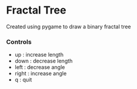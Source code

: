 # Fractal Tree

Created using pygame to draw a binary fractal tree

### Controls

- up : increase length
- down : decrease length
- left : decrease angle
- right : increase angle
- q : quit
